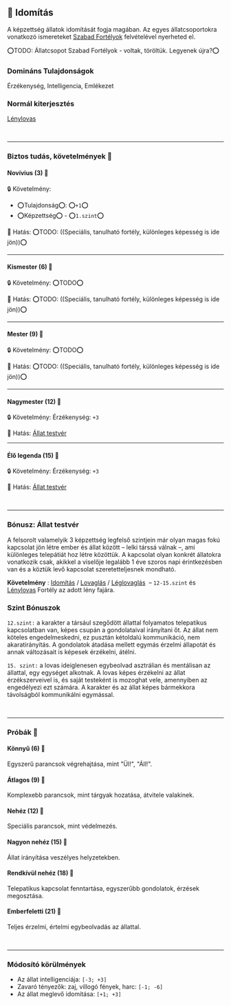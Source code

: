 ## 🔵 Idomítás

A képzettség állatok idomítását fogja magában. Az egyes állatcsoportokra vonatkozó ismereteket [Szabad Fortélyok](../042_szabad_fortelyok.md) felvételével nyerheted el. 

⭕TODO: Állatcsopot Szabad Fortélyok - voltak, töröltük. Legyenek újra?⭕

### Domináns Tulajdonságok

Érzékenység, Intelligencia, Emlékezet

### Normál kiterjesztés

 [Lénylovas](../fortelyok.szabad/lenylovas.md) 
 
<br />

---
### Biztos tudás, követelmények 📖

#### Novívius (3) 📖

🔒 Követelmény:
- ⭕Tulajdonság⭕: ⭕`+1`⭕
- ⭕Képzettség⭕ - ⭕`1.szint`⭕

🌟 Hatás: ⭕TODO: ((Speciális, tanulható fortély, különleges képesség is ide jön))⭕

---
#### Kismester (6) 📖

🔒 Követelmény: ⭕TODO⭕

🌟 Hatás: ⭕TODO: ((Speciális, tanulható fortély, különleges képesség is ide jön))⭕

---
#### Mester (9) 📖

🔒 Követelmény: ⭕TODO⭕

🌟 Hatás: ⭕TODO: ((Speciális, tanulható fortély, különleges képesség is ide jön))⭕

---
#### Nagymester (12) 📖

🔒 Követelmény: Érzékenység: `+3`

🌟 Hatás: [Állat testvér](#b%C3%B3nusz-%C3%A1llat-testv%C3%A9r)

---
#### Élő legenda (15) 📖

🔒 Követelmény: Érzékenység: `+3`

🌟 Hatás: [Állat testvér](#b%C3%B3nusz-%C3%A1llat-testv%C3%A9r)

<br />

---
### Bónusz: Állat testvér

A felsorolt valamelyik 3 képzettség legfelső szintjein már olyan magas fokú kapcsolat jön létre ember és állat között – lelki társsá válnak –, ami különleges telepátiát hoz létre közöttük. A kapcsolat olyan konkrét állatokra vonatkozik csak, akikkel a viselője legalább 1 éve szoros napi érintkezésben van és a köztük levő kapcsolat szeretetteljesnek mondható.

**Követelmény** : [Idomítás](idomitas.md) / [Lovaglás](lovaglas.md) / [Léglovaglás](leglovaglas.md) &nbsp;–&nbsp;`12-15.szint` és [Lénylovas](../fortelyok.szabad/lenylovas.md) Fortély az adott lény fajára.

### Szint Bónuszok 

`12.szint:` a karakter a társául szegődött állattal folyamatos telepatikus kapcsolatban van, képes csupán a gondolataival irányítani őt. Az állat nem köteles engedelmeskedni, ez pusztán kétoldalú kommunikáció, nem akaratirányítás. A gondolatok átadása mellett egymás érzelmi állapotát és annak változásait is képesek érzékelni, átélni.

`15. szint:` a lovas ideiglenesen egybeolvad asztrálian és mentálisan az állattal, egy egységet alkotnak. A lovas képes érzékelni az állat érzékszerveivel is, és saját testeként is mozoghat vele, amennyiben az engedélyezi ezt számára. A karakter és az állat képes bármekkora távolságból kommunikálni egymással.

<br />

---
### Próbák 🎲

#### Könnyű (6) 🎲 

Egyszerű parancsok végrehajtása, mint "Ül!", "Áll!".

#### Átlagos (9) 🎲 

Komplexebb parancsok, mint tárgyak hozatása, átvitele valakinek.

#### Nehéz (12) 🎲 

Speciális parancsok, mint védelmezés.

#### Nagyon nehéz (15) 🎲 

Állat irányítása veszélyes helyzetekben.

#### Rendkívül nehéz (18) 🎲 

Telepatikus kapcsolat fenntartása, egyszerűbb gondolatok, érzések megosztása.

#### Emberfeletti (21) 🎲 

Teljes érzelmi, értelmi egybeolvadás az állattal.

<br />

---
### Módosító körülmények

- Az állat intelligenciája: `[-3; +3]`
- Zavaró tényezők: zaj, villogó fények, harc: `[-1; -6]`
- Az állat meglevő idomítása: `[+1; +3]`
